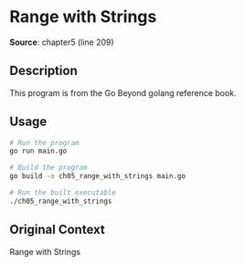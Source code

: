# Range with Strings

**Source**: chapter5 (line 209)

## Description

This program is from the Go Beyond golang reference book.

## Usage

```bash
# Run the program
go run main.go

# Build the program
go build -o ch05_range_with_strings main.go

# Run the built executable
./ch05_range_with_strings
```

## Original Context

Range with Strings
